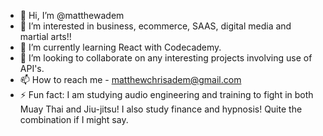 - 👋 Hi, I’m @matthewadem
- 👀 I’m interested in business, ecommerce, SAAS, digital media and martial arts!!
- 🌱 I’m currently learning React with Codecademy.
- 💞️ I’m looking to collaborate on any interesting projects involving use of API's.
- 📫 How to reach me - matthewchrisadem@gmail.com
- ⚡ Fun fact: I am studying audio engineering and training to fight in both Muay Thai and Jiu-jitsu! I also study finance and hypnosis! Quite the combination if I might say.

<!---
matthewadem/matthewadem is a ✨ special ✨ repository because its `README.md` (this file) appears on your GitHub profile.
You can click the Preview link to take a look at your changes.
--->
